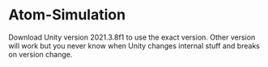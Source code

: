 # Atom-Simulation

Download Unity version 2021.3.8f1 to use the exact version. Other version will work but you never know when Unity changes internal stuff and breaks on version change.
